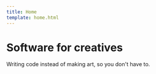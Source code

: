 ```yaml
---
title: Home
template: home.html
---
```


# Software for creatives

Writing code instead of making art, so you don't have to.
